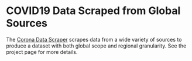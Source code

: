 # COVID19 Data Scraped from Global Sources

The [Corona Data Scraper](https://coronadatascraper.com/#home) scrapes data from a wide variety of sources to produce a dataset with both global scope and regional granularity. See the project page for more details. 
